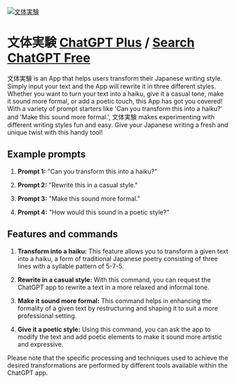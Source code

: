 
[![文体実験](https://files.oaiusercontent.com/file-qtLNmva4EkqIvuNn8JM4DSfd?se=2123-10-18T11%3A47%3A36Z&sp=r&sv=2021-08-06&sr=b&rscc=max-age%3D31536000%2C%20immutable&rscd=attachment%3B%20filename%3D1e5a322d-3584-4957-9f21-728e65ee6e2c.png&sig=hX4iKAEPu9YrowkBTN49jJZKi5cZAp5Hx3oBOjJiGgw%3D)](https://chat.openai.com/g/g-vD7k2Ws8N-wen-ti-shi-yan)

# 文体実験 [ChatGPT Plus](https://chat.openai.com/g/g-vD7k2Ws8N-wen-ti-shi-yan) / [Search ChatGPT Free](https://gptcall.net/index.html#/?search=%E6%96%87%E4%BD%93%E5%AE%9F%E9%A8%93)

文体実験 is an App that helps users transform their Japanese writing style. Simply input your text and the App will rewrite it in three different styles. Whether you want to turn your text into a haiku, give it a casual tone, make it sound more formal, or add a poetic touch, this App has got you covered! With a variety of prompt starters like 'Can you transform this into a haiku?' and 'Make this sound more formal.', 文体実験 makes experimenting with different writing styles fun and easy. Give your Japanese writing a fresh and unique twist with this handy tool!

## Example prompts

1. **Prompt 1:** "Can you transform this into a haiku?"

2. **Prompt 2:** "Rewrite this in a casual style."

3. **Prompt 3:** "Make this sound more formal."

4. **Prompt 4:** "How would this sound in a poetic style?"

## Features and commands

1. **Transform into a haiku:** This feature allows you to transform a given text into a haiku, a form of traditional Japanese poetry consisting of three lines with a syllable pattern of 5-7-5.

2. **Rewrite in a casual style:** With this command, you can request the ChatGPT app to rewrite a text in a more relaxed and informal tone.

3. **Make it sound more formal:** This command helps in enhancing the formality of a given text by restructuring and shaping it to suit a more professional setting.

4. **Give it a poetic style:** Using this command, you can ask the app to modify the text and add poetic elements to make it sound more artistic and expressive.

Please note that the specific processing and techniques used to achieve the desired transformations are performed by different tools available within the ChatGPT app.


